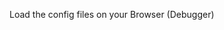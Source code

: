 Load the config files on your Browser (Debugger)

<!-- The chrome extension shall not have long import paths, at max 115 length -->